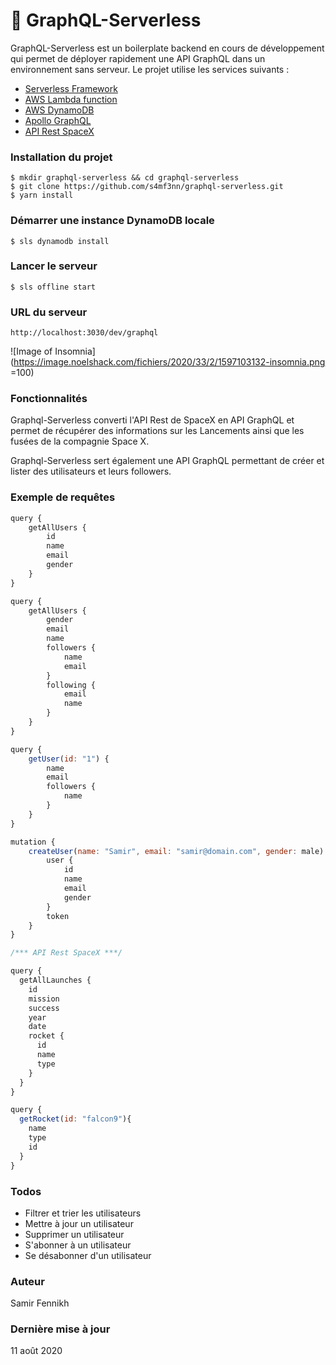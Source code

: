 # 🚀 GraphQL-Serverless

GraphQL-Serverless est un boilerplate backend en cours de développement qui permet de déployer rapidement une API GraphQL dans un environnement sans serveur. Le projet utilise les services suivants :

  - [Serverless Framework](https://www.serverless.com/)
  - [AWS Lambda function](https://aws.amazon.com/fr/lambda/)
  - [AWS DynamoDB](https://aws.amazon.com/fr/dynamodb/)
  - [Apollo GraphQL](https://www.apollographql.com/)
  - [API Rest SpaceX](https://docs.spacexdata.com/?version=latest)

### Installation du projet
```
$ mkdir graphql-serverless && cd graphql-serverless
$ git clone https://github.com/s4mf3nn/graphql-serverless.git
$ yarn install
```

### Démarrer une instance DynamoDB locale
```
$ sls dynamodb install
```

### Lancer le serveur
```
$ sls offline start
```

### URL du serveur
```http://localhost:3030/dev/graphql```

![Image of Insomnia](https://image.noelshack.com/fichiers/2020/33/2/1597103132-insomnia.png =100)

### Fonctionnalités

Graphql-Serverless converti l'API Rest de SpaceX en API GraphQL et permet de récupérer des informations sur les Lancements ainsi que les fusées de la compagnie Space X.

Graphql-Serverless sert également une API GraphQL permettant de créer et lister des utilisateurs et leurs followers.

### Exemple de requêtes

```javascript
query {
    getAllUsers {
        id
        name
        email
        gender
    }
}

query {
    getAllUsers {
        gender
        email
        name
        followers {
            name
            email
        }
        following {
            email
            name
        }
    }
}

query {
    getUser(id: "1") {
        name
        email
        followers {
            name
        }
    }
}

mutation {
    createUser(name: "Samir", email: "samir@domain.com", gender: male) { 
        user {
            id
            name
            email
            gender
        }
        token
    }
}

/*** API Rest SpaceX ***/

query {
  getAllLaunches {
    id
    mission
    success
    year
    date
    rocket {
      id
      name
      type
    }
  }
}

query {
  getRocket(id: "falcon9"){
    name
    type
    id
  }
}
```

### Todos
* Filtrer et trier les utilisateurs
* Mettre à jour un utilisateur
* Supprimer un utilisateur
* S'abonner à un utilisateur
* Se désabonner d'un utilisateur

### Auteur
Samir Fennikh

### Dernière mise à jour
11 août 2020
